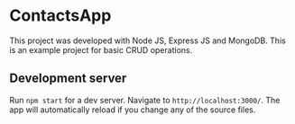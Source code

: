 # ContactsApp

This project was developed with Node JS, Express JS and MongoDB. This is an example project for basic CRUD operations.

## Development server

Run `npm start` for a dev server. Navigate to `http://localhost:3000/`. The app will automatically reload if you change any of the source files.
